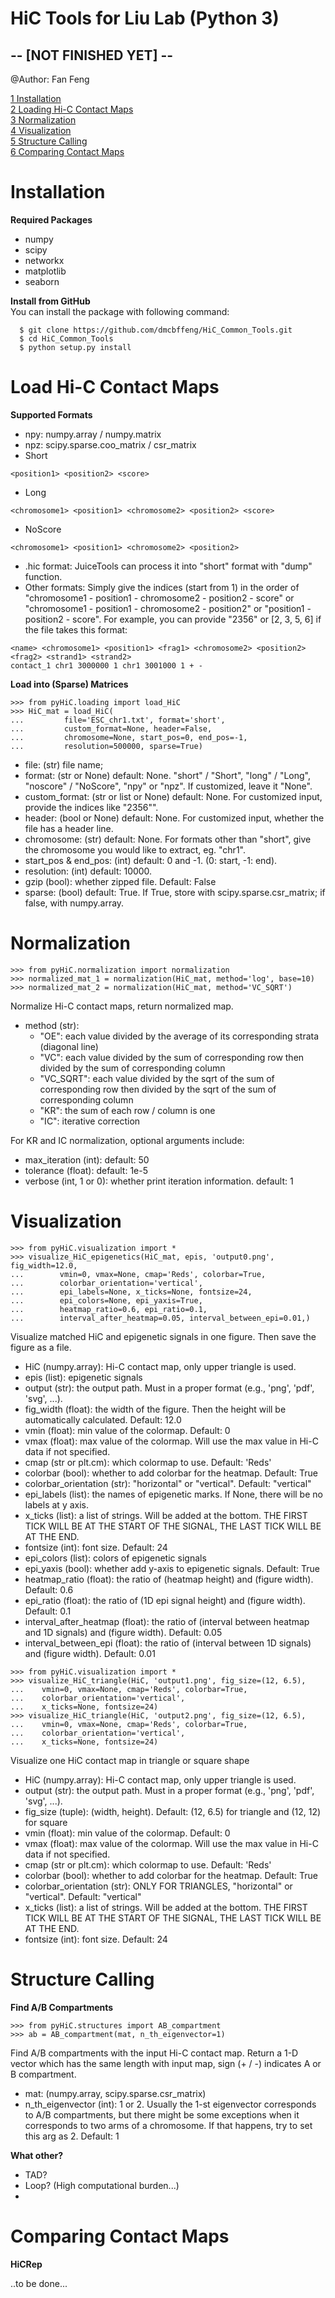 # HiC Tools for Liu Lab (Python 3) #
## -- [NOT FINISHED YET] -- ##
@Author: Fan Feng

[1 Installation](#installation)\
[2 Loading Hi-C Contact Maps](#load-hi-c-contact-maps)\
[3 Normalization](#normalization)\
[4 Visualization](#visualization)\
[5 Structure Calling](#structure-calling)\
[6 Comparing Contact Maps](#comparing-contact-maps)


# Installation
**Required Packages**
- numpy
- scipy
- networkx
- matplotlib
- seaborn

**Install from GitHub**\
You can install the package with following command:
  ```console
    $ git clone https://github.com/dmcbffeng/HiC_Common_Tools.git
    $ cd HiC_Common_Tools
    $ python setup.py install
  ```


# Load Hi-C Contact Maps
 **Supported Formats**
 - npy: numpy.array / numpy.matrix
 - npz: scipy.sparse.coo_matrix / csr_matrix
 - Short
 ```
 <position1> <position2> <score>
 ```
 - Long
 ```
 <chromosome1> <position1> <chromosome2> <position2> <score>
 ```
 - NoScore
 ```
 <chromosome1> <position1> <chromosome2> <position2>
 ```
 - .hic format: JuiceTools can process it into "short" format with "dump" function.
 - Other formats: Simply give the indices (start from 1) in the order of
 "chromosome1 - position1 - chromosome2 - position2 - score" or
 "chromosome1 - position1 - chromosome2 - position2" or
 "position1 - position2 - score".
 For example, you can provide "2356" or [2, 3, 5, 6] if the file takes this format:
 ```
 <name> <chromosome1> <position1> <frag1> <chromosome2> <position2> <frag2> <strand1> <strand2>
 contact_1 chr1 3000000 1 chr1 3001000 1 + -
 ```
 
 **Load into (Sparse) Matrices**
 ```console
 >>> from pyHiC.loading import load_HiC
 >>> HiC_mat = load_HiC(
 ...         file='ESC_chr1.txt', format='short',
 ...         custom_format=None, header=False,
 ...         chromosome=None, start_pos=0, end_pos=-1,
 ...         resolution=500000, sparse=True)
 ```
 - file: (str) file name;
 - format: (str or None) default: None. "short" / "Short", "long" / "Long", "noscore" / "NoScore", "npy" or "npz". If customized, leave it "None". 
 - custom_format: (str or list or None) default: None. For customized input, provide the indices like "2356"".
 - header: (bool or None) default: None. For customized input, whether the file has a header line.
 - chromosome: (str) default: None. For formats other than "short", give the chromosome you would like to extract, eg. "chr1".
 - start_pos & end_pos: (int) default: 0 and -1. (0: start, -1: end).
 - resolution: (int) default: 10000.
 - gzip (bool): whether zipped file. Default: False
 - sparse: (bool) default: True. If True, store with scipy.sparse.csr_matrix; if false, with numpy.array.
 

# Normalization
 ```config
 >>> from pyHiC.normalization import normalization
 >>> normalized_mat_1 = normalization(HiC_mat, method='log', base=10)
 >>> normalized_mat_2 = normalization(HiC_mat, method='VC_SQRT')
 ```
 Normalize Hi-C contact maps, return normalized map.
 - method (str):
   - "OE": each value divided by the average of its corresponding strata (diagonal line)
   - "VC": each value divided by the sum of corresponding row then
   divided by the sum of corresponding column
   - "VC_SQRT": each value divided by the sqrt of the sum of corresponding row then
   divided by the sqrt of the sum of corresponding column
   - "KR": the sum of each row / column is one
   - "IC": iterative correction
   
 For KR and IC normalization, optional arguments include:
   - max_iteration (int): default: 50
   - tolerance (float): default: 1e-5
   - verbose (int, 1 or 0): whether print iteration information. default: 1 

# Visualization
 ```config
 >>> from pyHiC.visualization import *
 >>> visualize_HiC_epigenetics(HiC_mat, epis, 'output0.png', fig_width=12.0,
 ...        vmin=0, vmax=None, cmap='Reds', colorbar=True,
 ...        colorbar_orientation='vertical',
 ...        epi_labels=None, x_ticks=None, fontsize=24,
 ...        epi_colors=None, epi_yaxis=True,
 ...        heatmap_ratio=0.6, epi_ratio=0.1,
 ...        interval_after_heatmap=0.05, interval_between_epi=0.01,)
 ```
 Visualize matched HiC and epigenetic signals in one figure.
 Then save the figure as a file.
 - HiC (numpy.array): Hi-C contact map, only upper triangle is used.
 - epis (list): epigenetic signals
 - output (str): the output path. Must in a proper format (e.g., 'png', 'pdf', 'svg', ...).
 - fig_width (float): the width of the figure. Then the height will be automatically calculated. Default: 12.0
 - vmin (float): min value of the colormap. Default: 0
 - vmax (float): max value of the colormap. Will use the max value in Hi-C data if not specified.
 - cmap (str or plt.cm): which colormap to use. Default: 'Reds'
 - colorbar (bool): whether to add colorbar for the heatmap. Default: True
 - colorbar_orientation (str): "horizontal" or "vertical". Default: "vertical"
 - epi_labels (list): the names of epigenetic marks. If None, there will be no labels at y axis.
 - x_ticks (list): a list of strings. Will be added at the bottom. THE FIRST TICK WILL BE AT THE START OF THE SIGNAL, THE LAST TICK WILL BE AT THE END.
 - fontsize (int): font size. Default: 24
 - epi_colors (list): colors of epigenetic signals
 - epi_yaxis (bool): whether add y-axis to epigenetic signals. Default: True
 - heatmap_ratio (float): the ratio of (heatmap height) and (figure width). Default: 0.6
 - epi_ratio (float): the ratio of (1D epi signal height) and (figure width). Default: 0.1
 - interval_after_heatmap (float): the ratio of (interval between heatmap and 1D signals) and (figure width). Default: 0.05
 - interval_between_epi (float): the ratio of (interval between 1D signals) and (figure width). Default: 0.01

 ```config
 >>> from pyHiC.visualization import *
 >>> visualize_HiC_triangle(HiC, 'output1.png', fig_size=(12, 6.5),
 ...    vmin=0, vmax=None, cmap='Reds', colorbar=True,
 ...    colorbar_orientation='vertical',
 ...    x_ticks=None, fontsize=24)
 >>> visualize_HiC_triangle(HiC, 'output2.png', fig_size=(12, 6.5),
 ...    vmin=0, vmax=None, cmap='Reds', colorbar=True,
 ...    colorbar_orientation='vertical',
 ...    x_ticks=None, fontsize=24)
 ```
 Visualize one HiC contact map in triangle or square shape
  - HiC (numpy.array): Hi-C contact map, only upper triangle is used.
  - output (str): the output path. Must in a proper format (e.g., 'png', 'pdf', 'svg', ...).
  - fig_size (tuple): (width, height). Default: (12, 6.5) for triangle and (12, 12) for square
  - vmin (float): min value of the colormap. Default: 0
  - vmax (float): max value of the colormap. Will use the max value in Hi-C data if not specified.
  - cmap (str or plt.cm): which colormap to use. Default: 'Reds'
  - colorbar (bool): whether to add colorbar for the heatmap. Default: True
  - colorbar_orientation (str): ONLY FOR TRIANGLES, "horizontal" or "vertical". Default: "vertical"
  - x_ticks (list): a list of strings. Will be added at the bottom. THE FIRST TICK WILL BE AT THE START OF THE SIGNAL, THE LAST TICK WILL BE AT THE END.
  - fontsize (int): font size. Default: 24


# Structure Calling
 **Find A/B Compartments**
 ```config
 >>> from pyHiC.structures import AB_compartment
 >>> ab = AB_compartment(mat, n_th_eigenvector=1)
 ```
 Find A/B compartments with the input Hi-C contact map.
 Return a 1-D vector which has the same length with input map,
 sign (+ / -) indicates A or B compartment.
 - mat: (numpy.array, scipy.sparse.csr_matrix)
 - n_th_eigenvector (int): 1 or 2. Usually the 1-st eigenvector corresponds to 
 A/B compartments, but there might be some exceptions when it corresponds to two arms
 of a chromosome. If that happens, try to set this arg as 2. Default: 1
 
 **What other?**
 - TAD?
 - Loop? (High computational burden...)
 - 


# Comparing Contact Maps
 **HiCRep**
 
 ..to be done...

